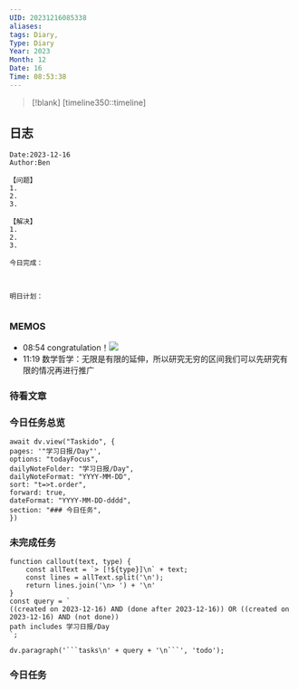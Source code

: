 ```yaml
---
UID: 20231216085338
aliases: 
tags: Diary,
Type: Diary
Year: 2023
Month: 12
Date: 16
Time: 08:53:38
---
```

> [!blank] 
> [timeline350::timeline]


## 日志

```
Date:2023-12-16
Author:Ben

【问题】
1.
2.
3.

【解决】
1.
2.
3.

今日完成：



明日计划：


```

### MEMOS
- 08:54 congratulation！![](Pasted%20Image%2020231216085408.png)
- 11:19 数学哲学：无限是有限的延伸，所以研究无穷的区间我们可以先研究有限的情况再进行推广



### 待看文章



### 今日任务总览

```dataviewjs
await dv.view("Taskido", {
pages: '"学习日报/Day"',
options: "todayFocus",
dailyNoteFolder: "学习日报/Day",
dailyNoteFormat: "YYYY-MM-DD",
sort: "t=>t.order",
forward: true,
dateFormat: "YYYY-MM-DD-dddd",
section: "### 今日任务",
})
```

### 未完成任务

```dataviewjs
function callout(text, type) {
    const allText = `> [!${type}]\n` + text;
    const lines = allText.split('\n');
    return lines.join('\n> ') + '\n'
}
const query = `
((created on 2023-12-16) AND (done after 2023-12-16)) OR ((created on 2023-12-16) AND (not done))
path includes 学习日报/Day
`;

dv.paragraph('```tasks\n' + query + '\n```', 'todo');
```


### 今日任务
